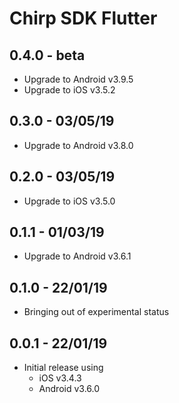# Chirp SDK Flutter

## 0.4.0 - beta

- Upgrade to Android v3.9.5
- Upgrade to iOS v3.5.2

## 0.3.0 - 03/05/19

- Upgrade to Android v3.8.0

## 0.2.0 - 03/05/19

- Upgrade to iOS v3.5.0

## 0.1.1 - 01/03/19

- Upgrade to Android v3.6.1

## 0.1.0 - 22/01/19

- Bringing out of experimental status

## 0.0.1 - 22/01/19

- Initial release using
    - iOS v3.4.3
    - Android v3.6.0
